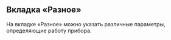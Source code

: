 ## Вкладка «Разное»

На вкладке «Разное» можно указать различные параметры, определяющие работу прибора.

